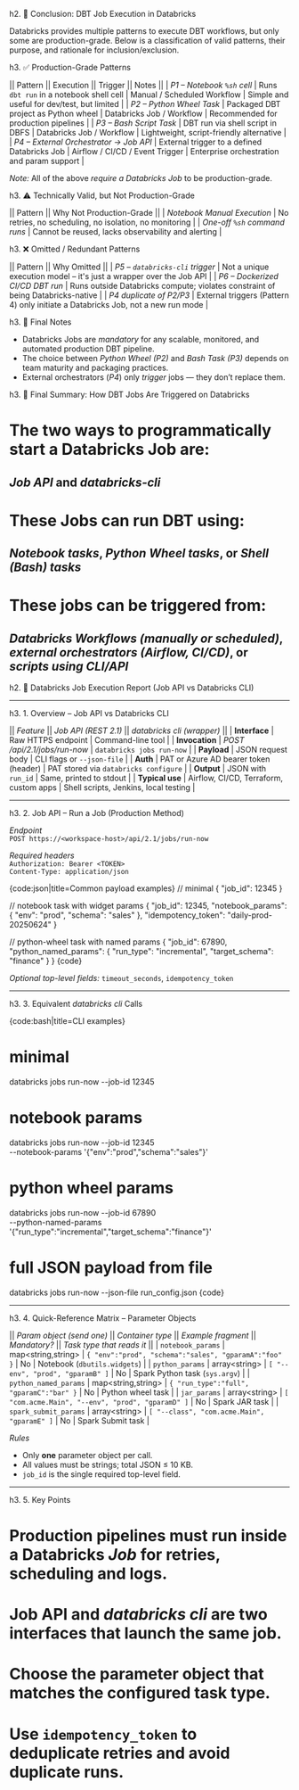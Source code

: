 h2. 🧾 Conclusion: DBT Job Execution in Databricks

Databricks provides multiple patterns to execute DBT workflows, but only some are production-grade. Below is a classification of valid patterns, their purpose, and rationale for inclusion/exclusion.

h3. ✅ Production-Grade Patterns

|| Pattern || Execution || Trigger || Notes ||
| *P1 – Notebook `%sh` cell* | Runs `dbt run` in a notebook shell cell | Manual / Scheduled Workflow | Simple and useful for dev/test, but limited |
| *P2 – Python Wheel Task*   | Packaged DBT project as Python wheel    | Databricks Job / Workflow    | Recommended for production pipelines       |
| *P3 – Bash Script Task*    | DBT run via shell script in DBFS        | Databricks Job / Workflow    | Lightweight, script-friendly alternative   |
| *P4 – External Orchestrator → Job API* | External trigger to a defined Databricks Job | Airflow / CI/CD / Event Trigger | Enterprise orchestration and param support |

*Note:* All of the above *require a Databricks Job* to be production-grade.

h3. ⚠️ Technically Valid, but Not Production-Grade

|| Pattern || Why Not Production-Grade ||
| *Notebook Manual Execution* | No retries, no scheduling, no isolation, no monitoring |
| *One-off `%sh` command runs* | Cannot be reused, lacks observability and alerting |

h3. ❌ Omitted / Redundant Patterns

|| Pattern || Why Omitted ||
| *P5 – `databricks-cli` trigger* | Not a unique execution model – it's just a wrapper over the Job API |
| *P6 – Dockerized CI/CD DBT run* | Runs outside Databricks compute; violates constraint of being Databricks-native |
| *P4 duplicate of P2/P3* | External triggers (Pattern 4) only initiate a Databricks Job, not a new run mode |

h3. 🧠 Final Notes

* Databricks Jobs are *mandatory* for any scalable, monitored, and automated production DBT pipeline.
* The choice between *Python Wheel (P2)* and *Bash Task (P3)* depends on team maturity and packaging practices.
* External orchestrators (*P4*) only *trigger* jobs — they don’t replace them.

h3. 🔁 Final Summary: How DBT Jobs Are Triggered on Databricks

# The two ways to programmatically start a Databricks Job are:
## *Job API* and *databricks-cli*

# These Jobs can run DBT using:
## *Notebook tasks*, *Python Wheel tasks*, or *Shell (Bash) tasks*

# These jobs can be triggered from:
## *Databricks Workflows (manually or scheduled)*, *external orchestrators (Airflow, CI/CD)*, or *scripts using CLI/API*




h2. 🚀 Databricks Job Execution Report (Job API vs Databricks CLI)

----

h3. 1. Overview – Job API vs Databricks CLI

|| *Feature* || *Job API (REST 2.1)* || *databricks cli (wrapper)* ||
| **Interface** | Raw HTTPS endpoint | Command-line tool |
| **Invocation** | *POST* */api/2.1/jobs/run-now* | `databricks jobs run-now` |
| **Payload** | JSON request body | CLI flags or `--json-file` |
| **Auth** | PAT or Azure AD bearer token (header) | PAT stored via `databricks configure` |
| **Output** | JSON with `run_id` | Same, printed to stdout |
| **Typical use** | Airflow, CI/CD, Terraform, custom apps | Shell scripts, Jenkins, local testing |

----

h3. 2. Job API – Run a Job (Production Method)

*Endpoint*  
`POST https://<workspace-host>/api/2.1/jobs/run-now`

*Required headers*  
`Authorization: Bearer <TOKEN>`  
`Content-Type: application/json`

{code:json|title=Common payload examples}
// minimal
{ "job_id": 12345 }

// notebook task with widget params
{
  "job_id": 12345,
  "notebook_params": {
    "env": "prod",
    "schema": "sales"
  },
  "idempotency_token": "daily-prod-20250624"
}

// python-wheel task with named params
{
  "job_id": 67890,
  "python_named_params": {
    "run_type": "incremental",
    "target_schema": "finance"
  }
}
{code}

*Optional top-level fields:* `timeout_seconds`, `idempotency_token`

----

h3. 3. Equivalent *databricks cli* Calls

{code:bash|title=CLI examples}
# minimal
databricks jobs run-now --job-id 12345

# notebook params
databricks jobs run-now --job-id 12345 \
  --notebook-params '{"env":"prod","schema":"sales"}'

# python wheel params
databricks jobs run-now --job-id 67890 \
  --python-named-params '{"run_type":"incremental","target_schema":"finance"}'

# full JSON payload from file
databricks jobs run-now --json-file run_config.json
{code}

----

h3. 4. Quick-Reference Matrix – Parameter Objects

|| *Param object (send one)* || *Container type* || *Example fragment* || *Mandatory?* || *Task type that reads it* ||
| `notebook_params` | map\<string,string\> | `{ "env":"prod", "schema":"sales", "gparamA":"foo" }` | No | Notebook (`dbutils.widgets`) |
| `python_params` | array\<string\> | `[ "--env", "prod", "gparamB" ]` | No | Spark Python task (`sys.argv`) |
| `python_named_params` | map\<string,string\> | `{ "run_type":"full", "gparamC":"bar" }` | No | Python wheel task |
| `jar_params` | array\<string\> | `[ "com.acme.Main", "--env", "prod", "gparamD" ]` | No | Spark JAR task |
| `spark_submit_params` | array\<string\> | `[ "--class", "com.acme.Main", "gparamE" ]` | No | Spark Submit task |

*Rules*  
* Only **one** parameter object per call.  
* All values must be strings; total JSON ≤ 10 KB.  
* `job_id` is the single required top-level field.

----

h3. 5. Key Points

# Production pipelines **must** run inside a Databricks *Job* for retries, scheduling and logs.  
# Job API and *databricks cli* are two interfaces that launch the same job.  
# Choose the parameter object that matches the configured task type.  
# Use `idempotency_token` to deduplicate retries and avoid duplicate runs.
